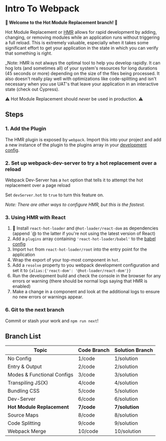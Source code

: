 # Intro To Webpack

**:wave: Welcome to the **Hot Module Replacement** branch! :wave:**

Hot Module Replacement or [HMR](https://webpack.js.org/plugins/hot-module-replacement-plugin/) allows for rapid development by adding, changing, or removing modules while an application runs without triggering a full reload. This is extremely valuable, especially when it takes some significant effort to get your application in the state in which you can verify that something is right.

\_Note: HMR is not always the optimal tool to help you develop rapidly. It can hog lots (and sometimes all) of your system's resources for long durations (45 seconds or more) depending on the size of the files being processed. It also doesn't really play well with optimizations like code-splitting and isn't necessary when you use UAT's that leave your application in an interactive state (check out Cypress).

:warning: Hot Module Replacement should _never_ be used in production. :warning:

## Steps

### 1. Add the Plugin

The HMR plugin is exposed by `webpack`. Import this into your project and add a new instance of the plugin to the plugins array in your [development config](webpack.development.js).

### 2. Set up webpack-dev-server to try a hot replacement over a reload

Webpack Dev-Server has a `hot` option that tells it to attempt the hot replacement over a page reload

Set `devServer.hot` to `true` to turn this feature on.

_Note: There are other ways to configure HMR, but this is the fastest._

### 3. Using HMR with React

1. :robot: Install `react-hot-loader` and `@hot-loader/react-dom` as dependencies (append `@<Your-React-Version-Number> to the latter if you're not using the latest version of React)
1. Add a `plugins` array containing `'react-hot-loader/babel'` to the [babel config](.babelrc)
1. Import `hot` from `react-hot-loader/root` into the entry point for the application
1. Wrap the export of your top-most component in `hot`.
1. Add a `resolve` property to you webpack development configuration and set it to `{alias:{'react-dom': '@hot-loader/react-dom'}}`
1. Run the development build and check the console in the browser for any errors or warning (there should be normal logs saying that HMR is enabled)
1. Make a change in a component and look at the additional logs to ensure no new errors or warnings appear.

### 6. Git to the next branch

Commit or stash your work and `npm run next`!

## Branch List

| Topic                      | Code Branch | Solution Branch |
| -------------------------- | ----------- | --------------- |
| No Config                  | 1/code      | 1/solution      |
| Entry & Output             | 2/code      | 2/solution      |
| Modes & Functional Configs | 3/code      | 3/solution      |
| Transpiling JS(X)          | 4/code      | 4/solution      |
| Bundling CSS               | 5/code      | 5/solution      |
| Dev-Server                 | 6/code      | 6/solution      |
| **Hot Module Replacement** | **7/code**  | **7/solution**  |
| Source Maps                | 8/code      | 8/solution      |
| Code Splitting             | 9/code      | 9/solution      |
| Webpack Merge              | 10/code     | 10/solution     |

